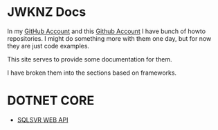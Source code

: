 # JWKNZ Docs

In my [GitHub Account](https://github.com/jwknz) and this [Github Account](https://github.com/to-jk11) I have bunch of howto repositories.
I might do something more with them one day, but for now they are just code examples.

This site serves to provide some documentation for them.

I have broken them into the sections based on frameworks.

# DOTNET CORE

* [SQLSVR WEB API](/dotnet_core/sqlsvr_webapi/dotnet-2.1.x/)
